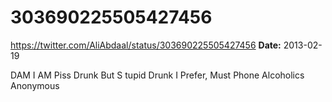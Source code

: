 # 303690225505427456
https://twitter.com/AliAbdaal/status/303690225505427456
**Date:** 2013-02-19

DAM I AM Piss Drunk But S tupid Drunk I Prefer, Must Phone Alcoholics Anonymous
